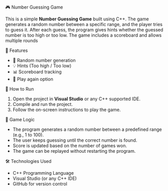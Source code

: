 🎮 Number Guessing Game

This is a simple **Number Guessing Game** built using C++. The game generates a random number between a specific range, and the player tries to guess it. After each guess, the program gives hints whether the guessed number is too high or too low. The game includes a scoreboard and allows multiple rounds

📌 Features

- 🔢 Random number generation
- 💡 Hints (Too high / Too low)
- 📊 Scoreboard tracking
- 🔁 Play again option
  
 🚀 How to Run

1. Open the project in **Visual Studio** or any C++ supported IDE.
2. Compile and run the project.
3. Follow the on-screen instructions to play the game.

 🧠 Game Logic

- The program generates a random number between a predefined range (e.g., 1 to 100).
- The user keeps guessing until the correct number is found.
- Score is updated based on the number of games won.
- The game can be replayed without restarting the program.

 🛠️ Technologies Used

- C++ Programming Language
- Visual Studio (or any C++ IDE)
- GitHub for version control
